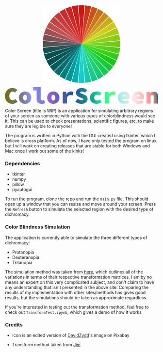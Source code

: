 <p align="center">
    <img src="./images/icon_512x512.png" align="center" width="256px">
</p>

<p align="center">
    <img src="./images/logo_512.png" align="center" width="512px">
</p>

Color Screen (title is WIP) is an application for simulating arbitrary regions of your screen as someone with various types of colorblindness would see it. This can be used to check presentations, scientific figures, etc. to make sure they are legible to everyone!

The program is written in Python with the GUI created using tkinter, which I believe is cross platform. As of now, I have only tested the program on linux, but I will work on creating releases that are stable for both Windows and Mac once I work out some of the kinks!

### Dependencies

- tkinter
- numpy
- pillow
- pyautogui

To run the program, clone the repo and run the `main.py` file. This should open up a window that you can resize and move around your screen. Press the `Refresh` button to simulate the selected region with the desired type of dichromacy.

### Color Blindness Simulation

The application is currently able to simulate the three different types of dichromacy:

- Protanopia
- Deuteranopia
- Tritanopia

The simulation method was taken from [here](https://ixora.io/projects/colorblindness/color-blindness-simulation-research/), which outlines all of the variations in terms of their respective transformation matrices. I am by no means an expert on this very complicated subject, and don't claim to have any understanding that isn't presented in the above site. Comparing the results of my implementation with other sites/methods has gives good results, but the simulations should be taken as approximate regardless.

If you're interested in testing out the transformation method, feel free to check out `TransformTest.ipynb`, which gives a demo of how it works

### Credits

- Icon is an edited version of [DavidZydd](https://pixabay.com/users/davidzydd-985081/)'s image on Pixabay

- Transform method taken from [Jim](https://ixora.io/about-me/)
